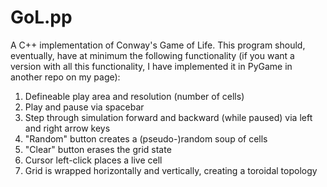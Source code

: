 # GoL.pp
A C++ implementation of Conway's Game of Life. This program should, eventually, have at minimum the following functionality (if you want a version with all this functionality, I have implemented it in PyGame in another repo on my page):
1. Defineable play area and resolution (number of cells)
2. Play and pause via spacebar
3. Step through simulation forward and backward (while paused) via left and right arrow keys
4. "Random" button creates a (pseudo-)random soup of cells
5. "Clear" button erases the grid state 
6. Cursor left-click places a live cell
7. Grid is wrapped horizontally and vertically, creating a toroidal topology
